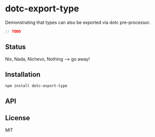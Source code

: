 # dotc-export-type

Demonstrating that types can also be exported via dotc pre-processor.

```js
// TODO
```

## Status

Nix, Nada, Nichevo, Nothing --> go away!
## Installation

    npm install dotc-export-type

## API


## License

MIT

